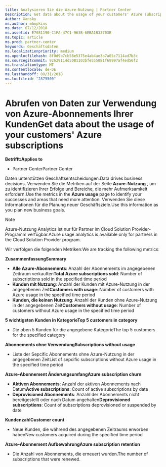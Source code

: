 ```yaml
---
title: Analysieren Sie die Azure-Nutzung | Partner Center
Description: Get data about the usage of your customers' Azure subscriptions.
Author: Xansky
ms.author: mhopkins
ms.date: 07/12/2018
ms.assetid: E7081190-C1FA-47C1-963B-6EBA1B33703B
ms.topic: article
ms.prod: partner-center
keywords: Geschäftsdaten
ms.localizationpriority: medium
ms.openlocfilehash: 8f0d9b7cb58e5375e4ab4ae3a7a05c7114ad7b3c
ms.sourcegitcommit: 92629114d5081103bfe555081f69997af4ed56f2
ms.translationtype: MT
ms.contentlocale: de-DE
ms.lasthandoff: 08/31/2018
ms.locfileid: "2875500"
---
```

# <a name="get-data-about-the-usage-of-your-customers-azure-subscriptions"></a><span data-ttu-id="1fca2-103">Abrufen von Daten zur Verwendung von Azure-Abonnements Ihrer Kunden</span><span class="sxs-lookup"><span data-stu-id="1fca2-103">Get data about the usage of your customers' Azure subscriptions</span></span> 

**<span data-ttu-id="1fca2-104">Betrifft:</span><span class="sxs-lookup"><span data-stu-id="1fca2-104">Applies to</span></span>**
- <span data-ttu-id="1fca2-105">Partner Center</span><span class="sxs-lookup"><span data-stu-id="1fca2-105">Partner Center</span></span>

<span data-ttu-id="1fca2-106">Daten unterstützen Geschäftsentscheidungen.</span><span class="sxs-lookup"><span data-stu-id="1fca2-106">Data drives business decisions.</span></span> <span data-ttu-id="1fca2-107">Verwenden Sie die Metriken auf der Seite **Azure-Nutzung** , um zu identifizieren Ihrer Erfolge und Bereiche, die mehr Aufmerksamkeit erfordern.</span><span class="sxs-lookup"><span data-stu-id="1fca2-107">Use the metrics in the **Azure usage** page to identify your successes and areas that need more attention.</span></span> <span data-ttu-id="1fca2-108">Verwenden Sie diese Informationen für die Planung neuer Geschäftsziele.</span><span class="sxs-lookup"><span data-stu-id="1fca2-108">Use this information as you plan new business goals.</span></span>

> [!NOTE]
> <span data-ttu-id="1fca2-109">Azure-Nutzung Analytics ist nur für Partner im Cloud Solution Provider-Programm verfügbar.</span><span class="sxs-lookup"><span data-stu-id="1fca2-109">Azure usage  analytics is available only for partners in the Cloud Solution Provider program.</span></span>

<span data-ttu-id="1fca2-110">Wir verfolgen die folgenden Metriken:</span><span class="sxs-lookup"><span data-stu-id="1fca2-110">We are tracking the following metrics:</span></span>

**<span data-ttu-id="1fca2-111">Zusammenfassung</span><span class="sxs-lookup"><span data-stu-id="1fca2-111">Summary</span></span>**  
 - <span data-ttu-id="1fca2-112">**Alle Azure-Abonnements**: Anzahl der Abonnements im angegebenen Zeitraum verkauften</span><span class="sxs-lookup"><span data-stu-id="1fca2-112">**Total Azure subscriptions sold**: Number of subscriptions sold in the specified time period</span></span>  
 - <span data-ttu-id="1fca2-113">**Kunden mit Nutzung**: Anzahl der Kunden mit Azure-Nutzung in der angegebenen Zeit</span><span class="sxs-lookup"><span data-stu-id="1fca2-113">**Customers with usage**: Number of customers with Azure usage in the specified time period</span></span>  
 - <span data-ttu-id="1fca2-114">**Kunden, die keinen Nutzung**: Anzahl der Kunden ohne Azure-Nutzung in der angegebenen Zeit</span><span class="sxs-lookup"><span data-stu-id="1fca2-114">**Customers without usage**: Number of customers without Azure usage in the specified time period</span></span>  

**<span data-ttu-id="1fca2-115">5 wichtigsten Kunden in Kategorie</span><span class="sxs-lookup"><span data-stu-id="1fca2-115">Top 5 customers in category</span></span>**  
 -  <span data-ttu-id="1fca2-116">Die oben 5 Kunden für die angegebene Kategorie</span><span class="sxs-lookup"><span data-stu-id="1fca2-116">The top 5 customers for the specified category</span></span>  

**<span data-ttu-id="1fca2-117">Abonnements ohne Verwendung</span><span class="sxs-lookup"><span data-stu-id="1fca2-117">Subscriptions without usage</span></span>**  
 -  <span data-ttu-id="1fca2-118">Liste der Sepcific Abonnements ohne Azure-Nutzung in der angegebenen Zeit</span><span class="sxs-lookup"><span data-stu-id="1fca2-118">List of sepcific subscriptions without Azure usage in the specified time period</span></span>  

**<span data-ttu-id="1fca2-119">Azure-Abonnement Änderungsumfang</span><span class="sxs-lookup"><span data-stu-id="1fca2-119">Azure subscription churn</span></span>**  
 - <span data-ttu-id="1fca2-120">**Aktiven Abonnements**: Anzahl der aktiven Abonnements nach Datum</span><span class="sxs-lookup"><span data-stu-id="1fca2-120">**Active subscriptions**: Count of active subscriptions by date</span></span>  
 - <span data-ttu-id="1fca2-121">**Deprovisioned Abonnements**: Anzahl der Abonnements nicht bereitgestellt oder nach Datum angehalten</span><span class="sxs-lookup"><span data-stu-id="1fca2-121">**Deprovisioned subscriptions**: Count of subscriptions deprovisioned or suspended by date</span></span>  

**<span data-ttu-id="1fca2-122">Kundenzahl</span><span class="sxs-lookup"><span data-stu-id="1fca2-122">Customer count</span></span>**
 - <span data-ttu-id="1fca2-123">Neue Kunden, die während des angegebenen Zeitraums erworben haben</span><span class="sxs-lookup"><span data-stu-id="1fca2-123">New customers acquired during the specified time period</span></span>  

**<span data-ttu-id="1fca2-124">Azure-Abonnement Aufbewahrung</span><span class="sxs-lookup"><span data-stu-id="1fca2-124">Azure subscription retention</span></span>**  
 - <span data-ttu-id="1fca2-125">Die Anzahl von Abonnements, die erneuert wurden.</span><span class="sxs-lookup"><span data-stu-id="1fca2-125">The number of subscriptions that were renewed.</span></span>   
  